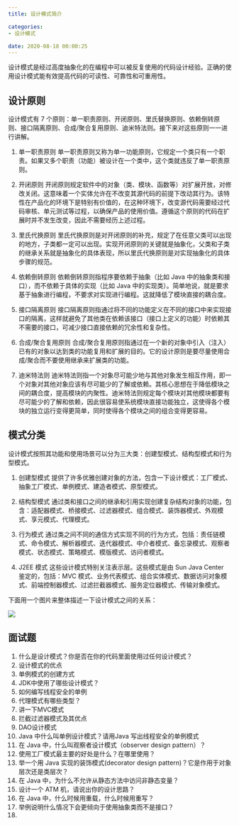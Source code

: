 ```yaml
---
title: 设计模式简介

categories:
- 设计模式

date: 2020-08-18 00:00:25
---
```

设计模式是经过高度抽象化的在编程中可以被反复使用的代码设计经验。正确的使用设计模式能有效提高代码的可读性、可靠性和可重用性。

## 设计原则
设计模式有 7 个原则：单一职责原则、开闭原则、里氏替换原则、依赖倒转原则、接口隔离原则、合成/聚合复用原则、迪米特法则。接下来对这些原则一一进行讲解。

1. 单一职责原则
  单一职责原则又称为单一功能原则，它规定一个类只有一个职责。如果又多个职责（功能）被设计在一个类中，这个类就违反了单一职责原则。

1. 开闭原则
  开闭原则规定软件中的对象（类、模块、函数等）对扩展开放，对修改关闭。这意味着一个实体允许在不改变其源代码的前提下改动其行为。该特性在产品化的环境下是特别有价值的，在这种环境下，改变源代码需要经过代码审核、单元测试等过程，以确保产品的使用价值。遵循这个原则的代码在扩展时并不发生改变，因此不需要经历上述过程。

1. 里氏代换原则
  里氏代换原则是对开闭原则的补充，规定了在任意父类可以出现的地方，子类都一定可以出现。实现开闭原则的关键就是抽象化，父类和子类的继承关系就是抽象化的具体表现，所以里氏代换原则是对实现抽象化的具体步骤的规范。

1. 依赖倒转原则
  依赖倒转原则指程序要依赖于抽象（比如 Java 中的抽象类和接口），而不依赖于具体的实现（比如 Java 中的实现类）。简单地说，就是要求基于抽象进行编程，不要求对实现进行编程。这就降低了模块直接的耦合度。

1. 接口隔离原则
  接口隔离原则指通过将不同的功能定义在不同的接口中来实现接口的隔离，这样就避免了其他类在依赖该接口（接口上定义的功能）时依赖其不需要的接口，可减少接口直接依赖的冗余性和复杂性。

1. 合成/聚合复用原则
  合成/聚合复用原则指通过在一个新的对象中引入（注入）已有的对象以达到类的功能复用和扩展的目的。它的设计原则是要尽量使用合成/聚合而不要使用继承来扩展类的功能。

1. 迪米特法则
  迪米特法则指一个对象尽可能少地与其他对象发生相互作用，即一个对象对其他对象应该有尽可能少的了解或依赖。其核心思想在于降低模块之间的耦合度，提高模块的内聚性。迪米特法则规定每个模块对其他模块都要有尽可能少的了解和依赖，因此很容易使系统模块直接功能独立，这使得各个模块的独立运行变得更简单，同时使得各个模块之间的组合变得更容易。

## 模式分类
设计模式按照其功能和使用场景可以分为三大类：创建型模式、结构型模式和行为型模式。

1. 创建型模式
  提供了许多优雅创建对象的方法，包含一下设计模式：工厂模式、抽象工厂模式、单例模式、建造者模式、原型模式。

1. 结构型模式
  通过类和接口之间的继承和引用实现创建复杂结构对象的功能，包含：适配器模式、桥接模式、过滤器模式、组合模式、装饰器模式、外观模式、享元模式、代理模式。

1. 行为模式
  通过类之间不同的通信方式实现不同的行为方式，包括：责任链模式、命令模式、解析器模式、迭代器模式、中介者模式、备忘录模式、观察者模式、状态模式、策略模式、模版模式、访问者模式。

1. J2EE 模式
  这些设计模式特别关注表示层。这些模式是由 Sun Java Center 鉴定的，包括：MVC 模式、业务代表模式、组合实体模式、数据访问对象模式、前端控制器模式、过滤拦截器模式、服务定位器模式、传输对象模式。

下面用一个图片来整体描述一下设计模式之间的关系：

![](https://www.runoob.com/wp-content/uploads/2014/08/the-relationship-between-design-patterns.jpg)

  ## 面试题
  1. 什么是设计模式？你是否在你的代码里面使用过任何设计模式？
  1. 设计模式的优点
  1. 单例模式的创建方式
  1. JDK中使用了哪些设计模式？
  1. 如何编写线程安全的单例
  1. 代理模式有哪些类型？
  1. 讲一下MVC模式
  1. 拦截过滤器模式及其优点
  1. DAO设计模式
  1. Java 中什么叫单例设计模式？请用Java 写出线程安全的单例模式
  1. 在 Java 中，什么叫观察者设计模式（observer design pattern）？
  1. 使用工厂模式最主要的好处是什么？在哪里使用？
  1. 举一个用 Java 实现的装饰模式(decorator design pattern)？它是作用于对象层次还是类层次？
  1. 在 Java 中，为什么不允许从静态方法中访问非静态变量？
  1. 设计一个 ATM 机，请说出你的设计思路？
  1. 在 Java 中，什么时候用重载，什么时候用重写？
  1. 举例说明什么情况下会更倾向于使用抽象类而不是接口？
  1. 